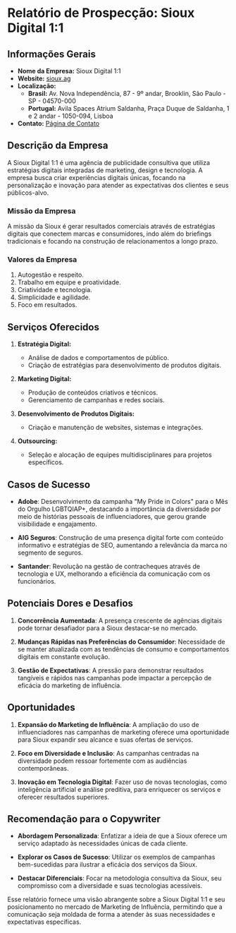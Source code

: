 # Relatório de Prospecção: Sioux Digital 1:1

## Informações Gerais

- **Nome da Empresa:** Sioux Digital 1:1
- **Website:** [sioux.ag](http://www.sioux.ag)
- **Localização:**
  - **Brasil:** Av. Nova Independência, 87 - 9º andar, Brooklin, São Paulo - SP - 04570-000
  - **Portugal:** Avila Spaces Atrium Saldanha, Praça Duque de Saldanha, 1 e 2 andar - 1050-094, Lisboa
- **Contato:** [Página de Contato](https://sioux.ag/en/contato)

## Descrição da Empresa

A Sioux Digital 1:1 é uma agência de publicidade consultiva que utiliza estratégias digitais integradas de marketing, design e tecnologia. A empresa busca criar experiências digitais únicas, focando na personalização e inovação para atender as expectativas dos clientes e seus públicos-alvo.

### Missão da Empresa
A missão da Sioux é gerar resultados comerciais através de estratégias digitais que conectem marcas e consumidores, indo além do briefings tradicionais e focando na construção de relacionamentos a longo prazo.

### Valores da Empresa
1. Autogestão e respeito.
2. Trabalho em equipe e proatividade.
3. Criatividade e tecnologia.
4. Simplicidade e agilidade.
5. Foco em resultados.

## Serviços Oferecidos

1. **Estratégia Digital:**
   - Análise de dados e comportamentos de público.
   - Criação de estratégias para desenvolvimento de produtos digitais.

2. **Marketing Digital:**
   - Produção de conteúdos criativos e técnicos.
   - Gerenciamento de campanhas e redes sociais.

3. **Desenvolvimento de Produtos Digitais:**
   - Criação e manutenção de websites, sistemas e integrações.

4. **Outsourcing:**
   - Seleção e alocação de equipes multidisciplinares para projetos específicos.

## Casos de Sucesso

- **Adobe**: Desenvolvimento da campanha "My Pride in Colors" para o Mês do Orgulho LGBTQIAP+, destacando a importância da diversidade por meio de histórias pessoais de influenciadores, que gerou grande visibilidade e engajamento.
  
- **AIG Seguros**: Construção de uma presença digital forte com conteúdo informativo e estratégias de SEO, aumentando a relevância da marca no segmento de seguros.

- **Santander**: Revolução na gestão de contracheques através de tecnologia e UX, melhorando a eficiência da comunicação com os funcionários.

## Potenciais Dores e Desafios
1. **Concorrência Aumentada**: A presença crescente de agências digitais pode tornar desafiador para a Sioux destacar-se no mercado.
   
2. **Mudanças Rápidas nas Preferências do Consumidor**: Necessidade de se manter atualizada com as tendências de consumo e comportamentos digitais em constante evolução.

3. **Gestão de Expectativas**: A pressão para demonstrar resultados tangíveis e rápidos nas campanhas pode impactar a percepção de eficácia do marketing de influência.

## Oportunidades
1. **Expansão do Marketing de Influência**: A ampliação do uso de influenciadores nas campanhas de marketing oferece uma oportunidade para Sioux expandir seu alcance e suas ofertas de serviços.

2. **Foco em Diversidade e Inclusão**: As campanhas centradas na diversidade podem ressoar fortemente com as audiências contemporâneas.

3. **Inovação em Tecnologia Digital**: Fazer uso de novas tecnologias, como inteligência artificial e análise preditiva, para enriquecer os serviços e oferecer resultados superiores.

## Recomendação para o Copywriter
- **Abordagem Personalizada**: Enfatizar a ideia de que a Sioux oferece um serviço adaptado às necessidades únicas de cada cliente.
  
- **Explorar os Casos de Sucesso**: Utilizar os exemplos de campanhas bem-sucedidas para ilustrar a eficácia dos serviços da Sioux.

- **Destacar Diferenciais**: Focar na metodologia consultiva da Sioux, seu compromisso com a diversidade e suas tecnologias acessíveis.

Esse relatório fornece uma visão abrangente sobre a Sioux Digital 1:1 e seu posicionamento no mercado de Marketing de Influência, permitindo que a comunicação seja moldada de forma a atender às suas necessidades e expectativas específicas.